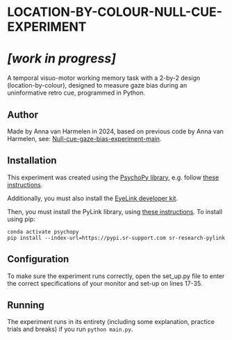 # LOCATION-BY-COLOUR-NULL-CUE-EXPERIMENT

# ***[work in progress]***

A temporal visuo-motor working memory task with a 2-by-2 design (location-by-colour), designed to measure gaze bias during an uninformative retro cue, programmed in Python.

## Author
Made by Anna van Harmelen in 2024, based on previous code by Anna van Harmelen, see: [Null-cue-gaze-bias-experiment-main](https://github.com/annavanharmelen/Null-cue-gaze-bias-experiment).

## Installation
This experiment was created using the [PsychoPy library](https://www.psychopy.org), e.g. follow [these instructions](https://www.psychopy.org/download.html).

Additionally, you must also install the [EyeLink developer kit](https://www.sr-research.com/support/thread-13.html).

Then, you must install the PyLink library, using [these instructions](https://www.sr-research.com/support/thread-48.html).
To install using pip:

```
conda activate psychopy
pip install --index-url=https://pypi.sr-support.com sr-research-pylink
```

## Configuration
To make sure the experiment runs correctly, open the set_up.py file to enter the correct specifications of your monitor and set-up on lines 17-35.

## Running
The experiment runs in its entirety (including some explanation, practice trials and breaks) if you run `python main.py`.
